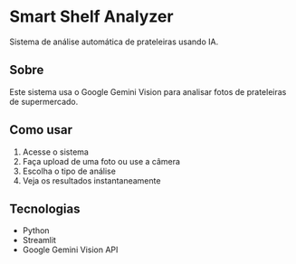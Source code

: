 # Smart Shelf Analyzer
Sistema de análise automática de prateleiras usando IA.

## Sobre
Este sistema usa o Google Gemini Vision para analisar fotos de prateleiras de supermercado.

## Como usar
1. Acesse o sistema
2. Faça upload de uma foto ou use a câmera
3. Escolha o tipo de análise
4. Veja os resultados instantaneamente

## Tecnologias
- Python
- Streamlit
- Google Gemini Vision API